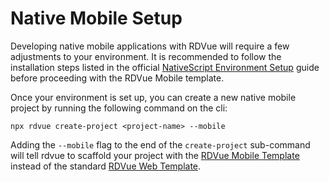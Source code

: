 # Native Mobile Setup

Developing native mobile applications with RDVue will require a few adjustments to your environment. It is recommended to follow the installation steps listed in the official [NativeScript Environment Setup](https://docs.nativescript.org/environment-setup.html) guide before proceeding with the RDVue Mobile template.

Once your environment is set up, you can create a new native mobile project by running the following command on the cli:

```shell
npx rdvue create-project <project-name> --mobile
```

Adding the `--mobile` flag to the end of the `create-project` sub-command will tell rdvue to scaffold your project with the [RDVue Mobile Template](https://github.com/realdecoy/rdvue-mobile-template) instead of the standard [RDVue Web Template](https://github.com/realdecoy/rdvue-template).